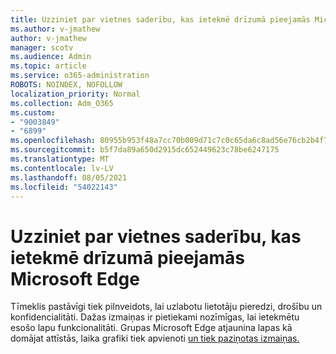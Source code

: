 ```yaml
---
title: Uzziniet par vietnes saderību, kas ietekmē drīzumā pieejamās Microsoft Edge
ms.author: v-jmathew
author: v-jmathew
manager: scotv
ms.audience: Admin
ms.topic: article
ms.service: o365-administration
ROBOTS: NOINDEX, NOFOLLOW
localization_priority: Normal
ms.collection: Adm_O365
ms.custom:
- "9003849"
- "6899"
ms.openlocfilehash: 80955b953f48a7cc70b009d71c7c0c65da6c8ad56e76cb2b4f76edd2486dc076
ms.sourcegitcommit: b5f7da89a650d2915dc652449623c78be6247175
ms.translationtype: MT
ms.contentlocale: lv-LV
ms.lasthandoff: 08/05/2021
ms.locfileid: "54022143"
---
```

# <a name="learn-about-site-compatibilityaffecting-changes-coming-to-microsoft-edge"></a>Uzziniet par vietnes saderību, kas ietekmē drīzumā pieejamās Microsoft Edge

Tīmeklis pastāvīgi tiek pilnveidots, lai uzlabotu lietotāju pieredzi, drošību un konfidencialitāti. Dažas izmaiņas ir pietiekami nozīmīgas, lai ietekmētu esošo lapu funkcionalitāti. Grupas Microsoft Edge atjaunina lapas kā domājat attīstās, laika grafiki tiek apvienoti [un tiek paziņotas izmaiņas.](https://go.microsoft.com/fwlink/?linkid=2135534)
